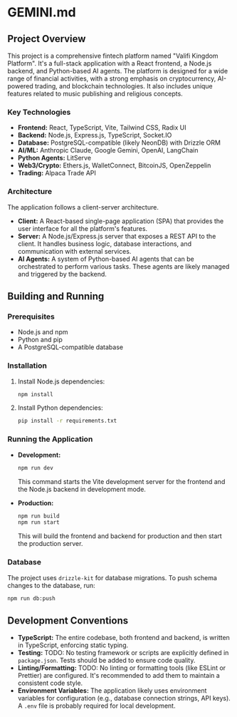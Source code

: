  # GEMINI.md

## Project Overview

This project is a comprehensive fintech platform named "Valifi Kingdom Platform". It's a full-stack application with a React frontend, a Node.js backend, and Python-based AI agents. The platform is designed for a wide range of financial activities, with a strong emphasis on cryptocurrency, AI-powered trading, and blockchain technologies. It also includes unique features related to music publishing and religious concepts.

### Key Technologies

*   **Frontend:** React, TypeScript, Vite, Tailwind CSS, Radix UI
*   **Backend:** Node.js, Express.js, TypeScript, Socket.IO
*   **Database:** PostgreSQL-compatible (likely NeonDB) with Drizzle ORM
*   **AI/ML:** Anthropic Claude, Google Gemini, OpenAI, LangChain
*   **Python Agents:** LitServe
*   **Web3/Crypto:** Ethers.js, WalletConnect, BitcoinJS, OpenZeppelin
*   **Trading:** Alpaca Trade API

### Architecture

The application follows a client-server architecture.

*   **Client:** A React-based single-page application (SPA) that provides the user interface for all the platform's features.
*   **Server:** A Node.js/Express.js server that exposes a REST API to the client. It handles business logic, database interactions, and communication with external services.
*   **AI Agents:** A system of Python-based AI agents that can be orchestrated to perform various tasks. These agents are likely managed and triggered by the backend.

## Building and Running

### Prerequisites

*   Node.js and npm
*   Python and pip
*   A PostgreSQL-compatible database

### Installation

1.  Install Node.js dependencies:
    ```bash
    npm install
    ```
2.  Install Python dependencies:
    ```bash
    pip install -r requirements.txt
    ```

### Running the Application

*   **Development:**
    ```bash
    npm run dev
    ```
    This command starts the Vite development server for the frontend and the Node.js backend in development mode.

*   **Production:**
    ```bash
    npm run build
    npm run start
    ```
    This will build the frontend and backend for production and then start the production server.

### Database

The project uses `drizzle-kit` for database migrations. To push schema changes to the database, run:

```bash
npm run db:push
```

## Development Conventions

*   **TypeScript:** The entire codebase, both frontend and backend, is written in TypeScript, enforcing static typing.
*   **Testing:** TODO: No testing framework or scripts are explicitly defined in `package.json`. Tests should be added to ensure code quality.
*   **Linting/Formatting:** TODO: No linting or formatting tools (like ESLint or Prettier) are configured. It's recommended to add them to maintain a consistent code style.
*   **Environment Variables:** The application likely uses environment variables for configuration (e.g., database connection strings, API keys). A `.env` file is probably required for local development.
